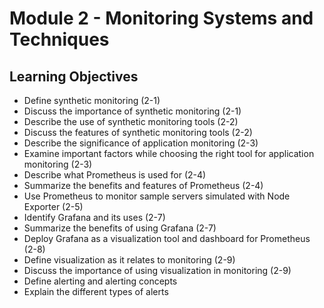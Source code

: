 # Module 2 - Monitoring Systems and Techniques

## Learning Objectives

- Define synthetic monitoring (2-1)
- Discuss the importance of synthetic monitoring (2-1)
- Describe the use of synthetic monitoring tools (2-2)
- Discuss the features of synthetic monitoring tools (2-2)
- Describe the significance of application monitoring (2-3)
- Examine important factors while choosing the right tool for application monitoring (2-3)
- Describe what Prometheus is used for (2-4)
- Summarize the benefits and features of Prometheus (2-4)
- Use Prometheus to monitor sample servers simulated with Node Exporter (2-5)
- Identify Grafana and its uses (2-7)
- Summarize the benefits of using Grafana (2-7)
- Deploy Grafana as a visualization tool and dashboard for Prometheus (2-8)
- Define visualization as it relates to monitoring (2-9)
- Discuss the importance of using visualization in monitoring (2-9)
- Define alerting and alerting concepts
- Explain the different types of alerts
